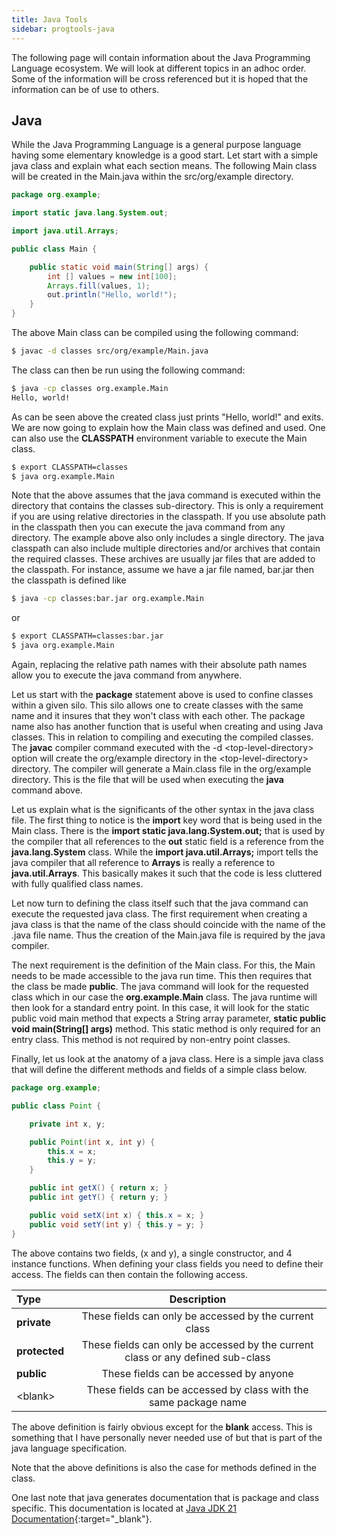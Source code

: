 ```yaml
---
title: Java Tools
sidebar: progtools-java
---
```


The following page will contain information about the Java Programming Language ecosystem.  We will look
at different topics in an adhoc order.  Some of the information will be cross referenced but it is hoped
that the information can be of use to others.

## Java

While the Java Programming Language is a general purpose language having some elementary knowledge is a good start.
Let start with a simple java class and explain what each section means.  The following Main class will be created
in the Main.java within the src/org/example directory.

```java
package org.example;

import static java.lang.System.out;

import java.util.Arrays;

public class Main {

    public static void main(String[] args) {
        int [] values = new int[100];
        Arrays.fill(values, 1);
        out.println("Hello, world!");
    }
}
```

The above Main class can be compiled using the following command:

```sh
$ javac -d classes src/org/example/Main.java
```

The class can then be run using the following command:

```sh
$ java -cp classes org.example.Main
Hello, world!
```

As can be seen above the created class just prints "Hello, world!" and exits.  We are now going to explain how the
Main class was defined and used.  One can also use the __CLASSPATH__ environment variable to execute the Main class.

```sh
$ export CLASSPATH=classes
$ java org.example.Main
```

Note that the above assumes that the java command is executed within the directory that contains the classes sub-directory.
This is only a requirement if you are using relative directories in the classpath.  If you use absolute path in the classpath
then you can execute the java command from any directory.  The example above also only includes a single directory.  The
java classpath can also include multiple directories and/or archives that contain the required classes.  These archives
are usually jar files that are added to the classpath.  For instance, assume we have a jar file named, bar.jar then
the classpath is defined like

```sh
$ java -cp classes:bar.jar org.example.Main
```

or

```sh
$ export CLASSPATH=classes:bar.jar
$ java org.example.Main
```

Again, replacing the relative path names with their absolute path names allow you to execute the java command from anywhere.

Let us start with the __package__ statement above is used to confine classes within a given silo.  This silo allows
one to create classes with the same name and it insures that they won't class with each other.  The package name also
has another function that is useful when creating and using Java classes.  This in relation to compiling and executing
the compiled classes.  The __javac__ compiler command executed with the -d &lt;top-level-directory&gt; option will
create the org/example directory in the &lt;top-level-directory&gt; directory.  The compiler will generate a Main.class
file in the org/example directory.  This is the file that will be used when executing the __java__ command above.

Let us explain what is the significants of the other syntax in the java class file.  The first thing to notice is the
__import__ key word that is being used in the Main class.  There is the __import static java.lang.System.out;__ that
is used by the compiler that all references to the __out__ static field is a reference from the __java.lang.System__ class.
While the __import java.util.Arrays;__ import tells the java compiler that all reference to __Arrays__ is really a reference
to __java.util.Arrays__.  This basically makes it such that the code is less cluttered with fully qualified class names.

Let now turn to defining the class itself such that the java command can execute the requested java class.  The first
requirement when creating a java class is that the name of the class should coincide with the name of the .java file name.
Thus the creation of the Main.java file is required by the java compiler.

The next requirement is the definition of the Main class.  For this, the Main needs to be made accessible to the java run time.
This then requires that the class be made __public__.  The java command will look for the requested class which in our case
the __org.example.Main__ class.  The java runtime will then look for a standard entry point.  In this case, it will
look for the static public void main method that expects a String array parameter,
__static public void main(String[] args)__ method.  This static method is only required for an entry class.  This method
is not required by non-entry point classes.

Finally, let us look at the anatomy of a java class.  Here is a simple java class that will define the different
methods and fields of a simple class below.

```java
package org.example;

public class Point {

    private int x, y;

    public Point(int x, int y) {
        this.x = x;
        this.y = y;
    }

    public int getX() { return x; }
    public int getY() { return y; }

    public void setX(int x) { this.x = x; }
    public void setY(int y) { this.y = y; }
}
```

The above contains two fields, (x and y), a single constructor, and 4 instance functions.  When defining your class fields
you need to define their access.  The fields can then contain the following access.

| Type | Description |
| :--- | :---: |
| __private__ | These fields can only be accessed by the current class |
| __protected__ | These fields can only be accessed by the current class or any defined sub-class |
| __public__ | These fields can be accessed by anyone |
| &lt;blank&gt; | These fields can be accessed by class with the same package name |

The above definition is fairly obvious except for the __blank__ access.  This is something that I have personally
never needed use of but that is part of the java language specification.

Note that the above definitions is also the case for methods defined in the class.

One last note that java generates documentation that is package and class specific.  This documentation is located at
[Java JDK 21 Documentation](https://docs.oracle.com/en/java/javase/21/docs/api/index.html){:target="_blank"}.
